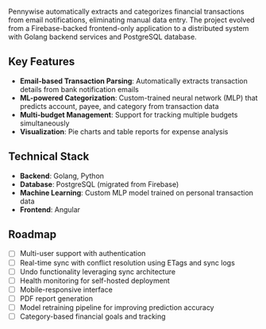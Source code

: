 Pennywise automatically extracts and categorizes financial transactions from email notifications, eliminating manual data entry. The project evolved from a Firebase-backed frontend-only application to a distributed system with Golang backend services and PostgreSQL database.

## Key Features

- **Email-based Transaction Parsing**: Automatically extracts transaction details from bank notification emails
- **ML-powered Categorization**: Custom-trained neural network (MLP) that predicts account, payee, and category from transaction data
- **Multi-budget Management**: Support for tracking multiple budgets simultaneously
- **Visualization**: Pie charts and table reports for expense analysis

## Technical Stack

- **Backend**: Golang, Python
- **Database**: PostgreSQL (migrated from Firebase)
- **Machine Learning**: Custom MLP model trained on personal transaction data
- **Frontend**: Angular

## Roadmap

- [ ] Multi-user support with authentication
- [ ] Real-time sync with conflict resolution using ETags and sync logs
- [ ] Undo functionality leveraging sync architecture
- [ ] Health monitoring for self-hosted deployment
- [ ] Mobile-responsive interface
- [ ] PDF report generation
- [ ] Model retraining pipeline for improving prediction accuracy
- [ ] Category-based financial goals and tracking
